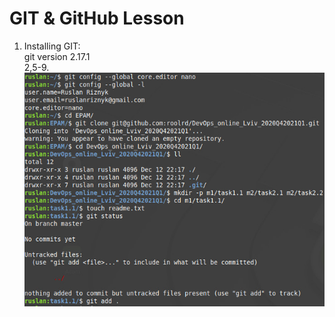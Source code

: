 **GIT & GitHub Lesson**
=======================

1. Installing GIT:  
	git version 2.17.1  
2,5-9.  
![2,5-9](./screenshots_1/2020-12-13_010243.jpg)
